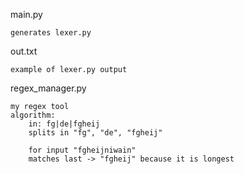 main.py 

    generates lexer.py

out.txt 

    example of lexer.py output
   
regex_manager.py
    
    my regex tool
    algorithm:
        in: fg|de|fgheij
        splits in "fg", "de", "fgheij"
        
        for input "fgheijniwain"
        matches last -> "fgheij" because it is longest
   
